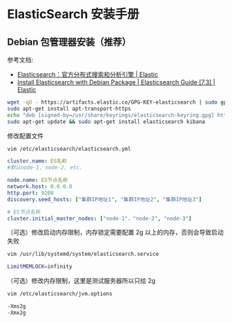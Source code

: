 
# ElasticSearch 安装手册

## Debian 包管理器安装（推荐）
参考文档:

- [Elasticsearch：官方分布式搜索和分析引擎 | Elastic](https://www.elastic.co/cn/elasticsearch/)
- [Install Elasticsearch with Debian Package | Elasticsearch Guide [7.3] | Elastic](https://www.elastic.co/guide/en/elasticsearch/reference/7.3/deb.html#deb-repo)
```bash
wget -qO - https://artifacts.elastic.co/GPG-KEY-elasticsearch | sudo gpg --dearmor -o /usr/share/keyrings/elasticsearch-keyring.gpg
sudo apt-get install apt-transport-https
echo "deb [signed-by=/usr/share/keyrings/elasticsearch-keyring.gpg] https://artifacts.elastic.co/packages/7.x/apt stable main" | sudo tee /etc/apt/sources.list.d/elastic-7.x.list
sudo apt-get update && sudo apt-get install elasticsearch kibana
```
修改配置文件
```bash
vim /etc/elasticsearch/elasticsearch.yml
```
```yaml
cluster.name: ES名称
#默认node-1, node-2, etc.

node.name: ES节点名称
network.host: 0.0.0.0
http.port: 9200
discovery.seed_hosts: ["集群IP地址1", "集群IP地址2", "集群IP地址3"]

# ES节点名称
cluster.initial_master_nodes: ["node-1"，"node-2", "node-3"]
```
（可选）修改启动内存限制，内存锁定需要配置 2g 以上的内存，否则会导致启动失败
```bash
vim /usr/lib/systemd/system/elasticsearch.service

LimitMEMLOCK=infinity
```
（可选）修改内存限制，这里是测试服务器所以只给 2g
```bash
vim /etc/elasticsearch/jvm.options

-Xms2g
-Xmx2g
```
